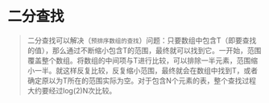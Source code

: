 # 二分查找
> 二分查找可以解决（`预排序数组的查找`）问题：只要数组中包含T（即要查找的值），那么通过不断缩小包含T的范围，最终就可以找到它。一开始，范围覆盖整个数组。将数组的中间项与T进行比较，可以排除一半元素，范围缩小一半。就这样反复比较，反复缩小范围，最终就会在数组中找到T，或者确定原以为T所在的范围实际为空。对于包含N个元素的表，整个查找过程大约要经过log(2)N次比较。 

## 